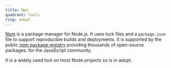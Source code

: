 ```yaml
---
title: Npm
quadrant: tools
ring: adopt
---
```


[Npm](https://www.npmjs.com/) is a package manager for Node.js. It uses lock
files and a `package.json` file to support reproducible builds and deployments.
It is supported by the public [npm package registry](https://www.npmjs.com)
providing thousands of open-source packages. for the JavaScript community.

It is a widely used tool on most Node projects so is in adopt.
